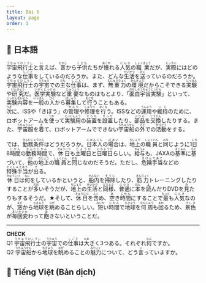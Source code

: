 ```yaml
---
title: Bài 6
layout: page
order: 1
---
```


## 📖 日本語
<ruby>宇宙飛行士<rt>うちゅうひこうし</rt></ruby>と<ruby>言<rt>い</rt></ruby>えば、<ruby>昔<rt>むかし</rt></ruby>から<ruby>子供<rt>こども</rt></ruby>たちが<ruby>憧<rt>あこが</rt></ruby>れる<ruby>人気<rt>にんき</rt></ruby>の<ruby>職業<rt>しょくぎょう</rt></ruby>だが、<ruby>実際<rt>じっさい</rt></ruby>にはどのような<ruby>仕事<rt>しごと</rt></ruby>をしているのだろうか。また、どんな<ruby>生活<rt>せいかつ</rt></ruby>を<ruby>送<rt>おく</rt></ruby>っているのだろうか。  
<ruby>宇宙飛行士<rt>うちゅうひこうし</rt></ruby>の<ruby>宇宙<rt>うちゅう</rt></ruby>での<ruby>主<rt>おも</rt></ruby>な<ruby>仕事<rt>しごと</rt></ruby>は、まず、<ruby>無重力<rt>むじゅうりょく</rt></ruby>の<ruby>環境<rt>かんきょう</rt></ruby>だからこそできる<ruby>実験<rt>じっけん</rt></ruby>や<ruby>研究<rt>けんきゅう</rt></ruby>だ。<ruby>医学実験<rt>いがくじっけん</rt></ruby>など<ruby>重要<rt>じゅうよう</rt></ruby>なものはもとより、「<ruby>面白宇宙実験<rt>おもしろうちゅうじっけん</rt></ruby>」といって、<ruby>実験内容<rt>じっけんないよう</rt></ruby>を<ruby>一般<rt>いっぱん</rt></ruby>の<ruby>人<rt>ひと</rt></ruby>から<ruby>募集<rt>ぼしゅう</rt></ruby>して<ruby>行<rt>おこな</rt></ruby>うこともある。  
<ruby>次<rt>つぎ</rt></ruby>に、ISSや「きぼう」の<ruby>管理<rt>かんり</rt></ruby>や<ruby>修理<rt>しゅうり</rt></ruby>を<ruby>行<rt>おこな</rt></ruby>う。ISSなどの<ruby>運用<rt>うんよう</rt></ruby>や<ruby>維持<rt>いじ</rt></ruby>のために、ロボットアームを<ruby>使<rt>つか</rt></ruby>って<ruby>実験用<rt>じっけんよう</rt></ruby>の<ruby>装置<rt>そうち</rt></ruby>を<ruby>設置<rt>せっち</rt></ruby>したり、<ruby>部品<rt>ぶひん</rt></ruby>を<ruby>交換<rt>こうかん</rt></ruby>したりする。また、<ruby>宇宙服<rt>うちゅうふく</rt></ruby>を<ruby>着<rt>き</rt></ruby>て、ロボットアームでできない<ruby>宇宙船<rt>うちゅうせん</rt></ruby>の<ruby>外<rt>そと</rt></ruby>での<ruby>活動<rt>かつどう</rt></ruby>をする。  

では、<ruby>勤務条件<rt>きんむじょうけん</rt></ruby>はどうだろうか。<ruby>日本人<rt>にほんじん</rt></ruby>の<ruby>場合<rt>ばあい</rt></ruby>は、<ruby>地上<rt>ちじょう</rt></ruby>の<ruby>職員<rt>しょくいん</rt></ruby>と<ruby>同<rt>おな</rt></ruby>じように1<ruby>日<rt>にち</rt></ruby>8<ruby>時間<rt>じかん</rt></ruby>の<ruby>勤務時間<rt>きんむじかん</rt></ruby>で、<ruby>休日<rt>きゅうじつ</rt></ruby>も<ruby>土曜日<rt>どようび</rt></ruby>と<ruby>日曜日<rt>にちようび</rt></ruby>らしい。<ruby>給与<rt>きゅうよ</rt></ruby>も、JAXAの<ruby>基準<rt>きじゅん</rt></ruby>に<ruby>基<rt>もと</rt></ruby>づいて、<ruby>他<rt>ほか</rt></ruby>の<ruby>地上<rt>ちじょう</rt></ruby>の<ruby>職員<rt>しょくいん</rt></ruby>と<ruby>同<rt>おな</rt></ruby>じなのだそうだ。ただし、<ruby>危険手当<rt>きけんてあて</rt></ruby>などの<ruby>特殊手当<rt>とくしゅてあて</rt></ruby>が<ruby>出<rt>で</rt></ruby>る。  
<ruby>休日<rt>きゅうじつ</rt></ruby>は<ruby>何<rt>なに</rt></ruby>をしているかというと、<ruby>船内<rt>せんない</rt></ruby>を<ruby>掃除<rt>そうじ</rt></ruby>したり、<ruby>筋力<rt>きんりょく</rt></ruby>トレーニングしたりすることが<ruby>多<rt>おお</rt></ruby>いそうだが、<ruby>地上<rt>ちじょう</rt></ruby>の<ruby>生活<rt>せいかつ</rt></ruby>と<ruby>同様<rt>どうよう</rt></ruby>、<ruby>普通<rt>ふつう</rt></ruby>に<ruby>本<rt>ほん</rt></ruby>を<ruby>読<rt>よ</rt></ruby>んだりDVDを<ruby>見<rt>み</rt></ruby>たりもするそうだ。★そして、<ruby>休日<rt>きゅうじつ</rt></ruby>を<ruby>含<rt>ふく</rt></ruby>め、<ruby>空<rt>あ</rt></ruby>き<ruby>時間<rt>じかん</rt></ruby>にすることで<ruby>最<rt>もっと</rt></ruby>も<ruby>人気<rt>にんき</rt></ruby>なのが、<ruby>窓<rt>まど</rt></ruby>から<ruby>地球<rt>ちきゅう</rt></ruby>を<ruby>眺<rt>なが</rt></ruby>めることらしい。<ruby>短<rt>みじか</rt></ruby>い<ruby>時間<rt>じかん</rt></ruby>で<ruby>地球<rt>ちきゅう</rt></ruby>を<ruby>何周<rt>なんしゅう</rt></ruby>も<ruby>回<rt>まわ</rt></ruby>るため、<ruby>景色<rt>けしき</rt></ruby>が<ruby>毎回変<rt>まいかいか</rt></ruby>わって<ruby>飽<rt>あ</rt></ruby>きないということだ。  

---

**CHECK**  
Q1 <ruby>宇宙飛行士<rt>うちゅうひこうし</rt></ruby>の<ruby>宇宙<rt>うちゅう</rt></ruby>での<ruby>仕事<rt>しごと</rt></ruby>は<ruby>大<rt>おお</rt></ruby>きく3つある。それぞれ<ruby>何<rt>なん</rt></ruby>ですか。  
Q2 <ruby>宇宙船<rt>うちゅうせん</rt></ruby>から<ruby>地球<rt>ちきゅう</rt></ruby>を<ruby>眺<rt>なが</rt></ruby>めることの<ruby>魅力<rt>みりょく</rt></ruby>について、どう<ruby>言<rt>い</rt></ruby>っていますか。

## 📘 Tiếng Việt (Bản dịch)

